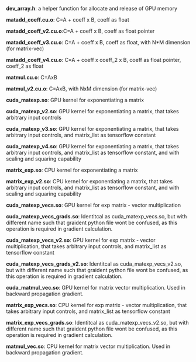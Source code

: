 

**dev_array.h**: a helper function for allocate and release of GPU memory

**matadd_coeff.cu.o**: C=A + coeff x B, coeff as float

**matadd_coeff_v2.cu.o**:C=A + coeff x B, coeff as float pointer

**matadd_coeff_v3.cu.o**: C=A + coeff x B, coeff as float, with N*M dimension (for matrix-vec)

**matadd_coeff_v4.cu.o**: C=A + coeff x coeff_2 x B, coeff as float pointer, coeff_2 as float

**matmul.cu.o**: C=AxB

**matmul_v2.cu.o**: C=AxB, with NxM dimension (for matrix-vec)

**cuda_matexp.so**: GPU kernel for exponentiating a matrix

**cuda_matexp_v2.so**: GPU kernel for exponentiating a matrix, that takes arbitrary input controls

**cuda_matexp_v3.so**: GPU kernel for exponentiating a matrix, that takes arbitrary input controls, and matrix_list as tensorflow constant

**cuda_matexp_v4.so**: GPU kernel for exponentiating a matrix, that takes arbitrary input controls, and matrix_list as tensorflow constant, and with scaling and squaring capability

**matrix_exp.so**: CPU kernel for exponentiating a matrix

**matrix_exp_v2.so**: CPU kernel for exponentiating a matrix, that takes arbitrary input controls, and matrix_list as tensorflow constant, and with scaling and squaring capability

**cuda_matexp_vecs.so**: GPU kernel for exp matrix - vector multiplication

**cuda_matexp_vecs_grads.so**: Identitcal as cuda_matexp_vecs.so, but with different name such that graident python file wont be confused, as this operation is required in gradient calculation.

**cuda_matexp_vecs_v2.so**: GPU kernel for exp matrix - vector multiplication, that takes arbitrary input controls, and matrix_list as tensorflow constant

**cuda_matexp_vecs_grads_v2.so**: Identitcal as cuda_matexp_vecs_v2.so, but with different name such that graident python file wont be confused, as this operation is required in gradient calculation.

**cuda_matmul_vec.so**: GPU kernel for matrix vector multiplication. Used in backward propagation gradient.

**matrix_exp_vecs.so**: CPU kernel for exp matrix - vector multiplication, that takes arbitrary input controls, and matrix_list as tensorflow constant

**matrix_exp_vecs_grads.so**: Identitcal as cuda_matexp_vecs_v2.so, but with different name such that graident python file wont be confused, as this operation is required in gradient calculation.

**matmul_vec.so**: CPU kernel for matrix vector multiplication. Used in backward propagation gradient.

